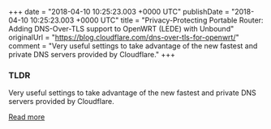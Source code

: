 +++
date = "2018-04-10 10:25:23.003 +0000 UTC"
publishDate = "2018-04-10 10:25:23.003 +0000 UTC"
title = "Privacy-Protecting Portable Router: Adding DNS-Over-TLS support to OpenWRT (LEDE) with Unbound"
originalUrl = "https://blog.cloudflare.com/dns-over-tls-for-openwrt/"
comment = "Very useful settings to take advantage of the new fastest and private DNS servers provided by Cloudflare."
+++

### TLDR

Very useful settings to take advantage of the new fastest and private DNS servers provided by Cloudflare.

[Read more](https://blog.cloudflare.com/dns-over-tls-for-openwrt/)
